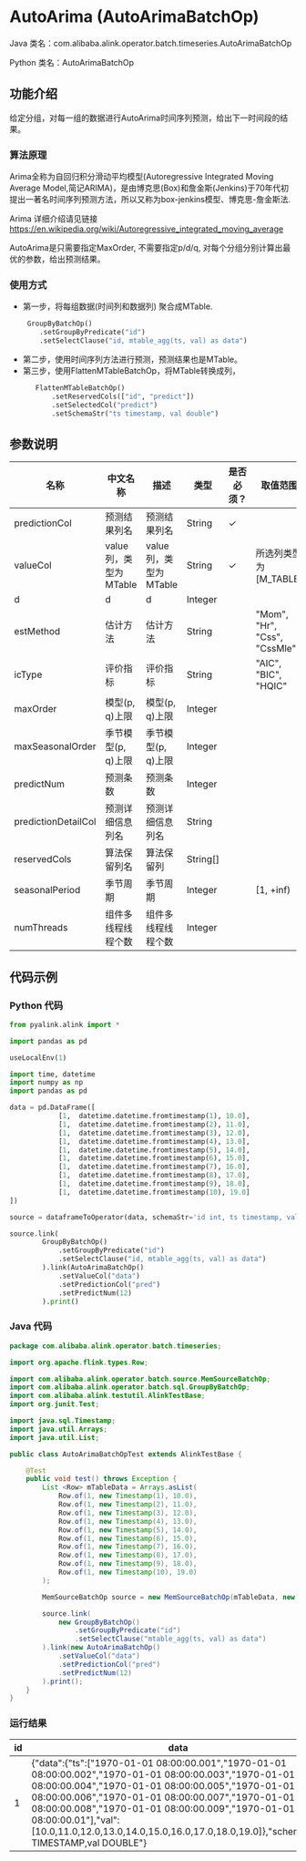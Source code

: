 # AutoArima (AutoArimaBatchOp)
Java 类名：com.alibaba.alink.operator.batch.timeseries.AutoArimaBatchOp

Python 类名：AutoArimaBatchOp


## 功能介绍
给定分组，对每一组的数据进行AutoArima时间序列预测，给出下一时间段的结果。

### 算法原理
Arima全称为自回归积分滑动平均模型(Autoregressive Integrated Moving Average Model,简记ARIMA)，是由博克思(Box)和詹金斯(Jenkins)于70年代初提出一著名时间序列预测方法，所以又称为box-jenkins模型、博克思-詹金斯法.

Arima 详细介绍请见链接 https://en.wikipedia.org/wiki/Autoregressive_integrated_moving_average

AutoArima是只需要指定MaxOrder, 不需要指定p/d/q, 对每个分组分别计算出最优的参数，给出预测结果。

### 使用方式
* 第一步，将每组数据(时间列和数据列) 聚合成MTable.
    ```python
     GroupByBatchOp()
        .setGroupByPredicate("id")
        .setSelectClause("id, mtable_agg(ts, val) as data")
    ```
* 第二步，使用时间序列方法进行预测，预测结果也是MTable。
* 第三步，使用FlattenMTableBatchOp，将MTable转换成列，
   ```python
      FlattenMTableBatchOp()
          .setReservedCols(["id", "predict"])
          .setSelectedCol("predict")
          .setSchemaStr("ts timestamp, val double")
   ```

## 参数说明

| 名称 | 中文名称 | 描述 | 类型 | 是否必须？ | 取值范围 | 默认值 |
| --- | --- | --- | --- | --- | --- | --- |
| predictionCol | 预测结果列名 | 预测结果列名 | String | ✓ |  |  |
| valueCol | value列，类型为MTable | value列，类型为MTable | String | ✓ | 所选列类型为 [M_TABLE] |  |
| d | d | d | Integer |  |  | -1 |
| estMethod | 估计方法 | 估计方法 | String |  | "Mom", "Hr", "Css", "CssMle" | "CssMle" |
| icType | 评价指标 | 评价指标 | String |  | "AIC", "BIC", "HQIC" | "AIC" |
| maxOrder | 模型(p, q)上限 | 模型(p, q)上限 | Integer |  |  | 10 |
| maxSeasonalOrder | 季节模型(p, q)上限 | 季节模型(p, q)上限 | Integer |  |  | 1 |
| predictNum | 预测条数 | 预测条数 | Integer |  |  | 1 |
| predictionDetailCol | 预测详细信息列名 | 预测详细信息列名 | String |  |  |  |
| reservedCols | 算法保留列名 | 算法保留列 | String[] |  |  | null |
| seasonalPeriod | 季节周期 | 季节周期 | Integer |  | [1, +inf) | 1 |
| numThreads | 组件多线程线程个数 | 组件多线程线程个数 | Integer |  |  | 1 |

## 代码示例
### Python 代码
```python
from pyalink.alink import *

import pandas as pd

useLocalEnv(1)

import time, datetime
import numpy as np
import pandas as pd

data = pd.DataFrame([
			[1,  datetime.datetime.fromtimestamp(1), 10.0],
			[1,  datetime.datetime.fromtimestamp(2), 11.0],
			[1,  datetime.datetime.fromtimestamp(3), 12.0],
			[1,  datetime.datetime.fromtimestamp(4), 13.0],
			[1,  datetime.datetime.fromtimestamp(5), 14.0],
			[1,  datetime.datetime.fromtimestamp(6), 15.0],
			[1,  datetime.datetime.fromtimestamp(7), 16.0],
			[1,  datetime.datetime.fromtimestamp(8), 17.0],
			[1,  datetime.datetime.fromtimestamp(9), 18.0],
			[1,  datetime.datetime.fromtimestamp(10), 19.0]
])

source = dataframeToOperator(data, schemaStr='id int, ts timestamp, val double', op_type='batch')

source.link(
        GroupByBatchOp()
			.setGroupByPredicate("id")
			.setSelectClause("id, mtable_agg(ts, val) as data")
		).link(AutoArimaBatchOp()
			.setValueCol("data")
			.setPredictionCol("pred")
			.setPredictNum(12)
		).print()
```
### Java 代码
```java
package com.alibaba.alink.operator.batch.timeseries;

import org.apache.flink.types.Row;

import com.alibaba.alink.operator.batch.source.MemSourceBatchOp;
import com.alibaba.alink.operator.batch.sql.GroupByBatchOp;
import com.alibaba.alink.testutil.AlinkTestBase;
import org.junit.Test;

import java.sql.Timestamp;
import java.util.Arrays;
import java.util.List;

public class AutoArimaBatchOpTest extends AlinkTestBase {

	@Test
	public void test() throws Exception {
		List <Row> mTableData = Arrays.asList(
			Row.of(1, new Timestamp(1), 10.0),
			Row.of(1, new Timestamp(2), 11.0),
			Row.of(1, new Timestamp(3), 12.0),
			Row.of(1, new Timestamp(4), 13.0),
			Row.of(1, new Timestamp(5), 14.0),
			Row.of(1, new Timestamp(6), 15.0),
			Row.of(1, new Timestamp(7), 16.0),
			Row.of(1, new Timestamp(8), 17.0),
			Row.of(1, new Timestamp(9), 18.0),
			Row.of(1, new Timestamp(10), 19.0)
		);

		MemSourceBatchOp source = new MemSourceBatchOp(mTableData, new String[] {"id", "ts", "val"});

		source.link(
			new GroupByBatchOp()
				.setGroupByPredicate("id")
				.setSelectClause("mtable_agg(ts, val) as data")
		).link(new AutoArimaBatchOp()
			.setValueCol("data")
			.setPredictionCol("pred")
			.setPredictNum(12)
		).print();
	}
}
```

### 运行结果
id|data|pred
---|----|----
1|{"data":{"ts":["1970-01-01 08:00:00.001","1970-01-01 08:00:00.002","1970-01-01 08:00:00.003","1970-01-01 08:00:00.004","1970-01-01 08:00:00.005","1970-01-01 08:00:00.006","1970-01-01 08:00:00.007","1970-01-01 08:00:00.008","1970-01-01 08:00:00.009","1970-01-01 08:00:00.01"],"val":[10.0,11.0,12.0,13.0,14.0,15.0,16.0,17.0,18.0,19.0]},"schema":"ts TIMESTAMP,val DOUBLE"}|{"data":{"ts":["1970-01-01 08:00:00.011","1970-01-01 08:00:00.012","1970-01-01 08:00:00.013","1970-01-01 08:00:00.014","1970-01-01 08:00:00.015","1970-01-01 08:00:00.016","1970-01-01 08:00:00.017","1970-01-01 08:00:00.018","1970-01-01 08:00:00.019","1970-01-01 08:00:00.02","1970-01-01 08:00:00.021","1970-01-01 08:00:00.022"],"val":[20.000043772632726,21.00014925657013,22.000313191190525,23.000532237570944,24.00080305617429,25.001122306860452,26.001486648897377,27.00189274097219,28.002337241202284,29.00281680714645,30.003328095815966,31.003867763685733]},"schema":"ts TIMESTAMP,val DOUBLE"}
